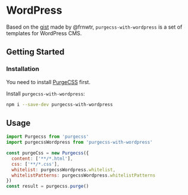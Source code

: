 # WordPress

Based on the [gist](https://gist.github.com/frnwtr/5647673bb15ca8893642469d3b400cba) made by @frnwtr, `purgecss-with-wordpress` is a set of templates for WordPress CMS.

## Getting Started

### Installation

You need to install [PurgeCSS](https://github.com/FullHuman/purgecss) first.

Install `purgecss-with-wordpress`:

```bash
npm i --save-dev purgecss-with-wordpress
```

## Usage

```javascript
import Purgecss from 'purgecss'
import purgecssWordpress from 'purgecss-with-wordpress'

const purgeCss = new Purgecss({
  content: ['**/*.html'],
  css: ['**/*.css'],
  whitelist: purgecssWordpress.whitelist,
  whitelistPatterns: purgecssWordpress.whitelistPatterns
})
const result = purgecss.purge()
```

